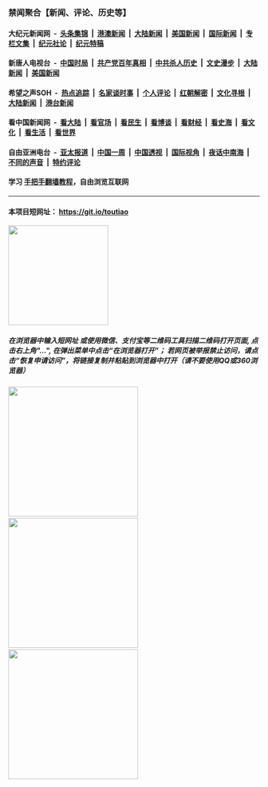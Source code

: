 ### 禁闻聚合【新闻、评论、历史等】

#### 大纪元新闻网 &nbsp;-&nbsp; [头条集锦](indexes/E头条集锦.md?t=02050501) &nbsp;|&nbsp; [港澳新闻](indexes/E港澳新闻.md?t=02050501)  &nbsp;|&nbsp; [大陆新闻](indexes/E大陆新闻.md?t=02050501) &nbsp;|&nbsp; [美国新闻](indexes/E美国新闻.md?t=02050501) &nbsp;|&nbsp; [国际新闻](indexes/E国际新闻.md?t=02050501) &nbsp;|&nbsp; [专栏文集](indexes/E专栏文集.md?t=02050501) &nbsp;|&nbsp; [纪元社论](indexes/E纪元社论.md?t=02050501) &nbsp;|&nbsp; [纪元特稿](indexes/E纪元特稿.md?t=02050501) 

#### 新唐人电视台 &nbsp;-&nbsp; [中国时局](indexes/N中国时局.md?t=02050501) &nbsp;|&nbsp; [共产党百年真相](indexes/N共产党百年真相.md?t=02050501) &nbsp;|&nbsp; [中共杀人历史](indexes/N中共杀人历史.md?t=02050501) &nbsp;|&nbsp; [文史漫步](indexes/N文史漫步.md?t=02050501) &nbsp;|&nbsp; [大陆新闻](indexes/N大陆新闻.md?t=02050501) &nbsp;|&nbsp; [美国新闻](indexes/N美国新闻.md?t=02050501)

#### 希望之声SOH &nbsp;-&nbsp; [热点追踪](indexes/H热点追踪.md?t=02050501) &nbsp;|&nbsp; [名家谈时事](indexes/H名家谈时事.md?t=02050501) &nbsp;|&nbsp; [个人评论](indexes/H个人评论.md?t=02050501)  &nbsp;|&nbsp; [红朝解密](indexes/H红朝解密.md?t=02050501) &nbsp;|&nbsp; [文化寻根](indexes/H文化寻根.md?t=02050501) &nbsp;|&nbsp; [大陆新闻](indexes/H大陆新闻.md?t=02050501) &nbsp;|&nbsp; [港台新闻](indexes/H港台新闻.md?t=02050501)

#### 看中国新闻网 &nbsp;-&nbsp; [看大陆](indexes/S看大陆.md?t=02050501) &nbsp;|&nbsp; [看官场](indexes/S看官场.md?t=02050501) &nbsp;|&nbsp; [看民生](indexes/S看民生.md?t=02050501)  &nbsp;|&nbsp; [看博谈](indexes/S看博谈.md?t=02050501) &nbsp;|&nbsp; [看财经](indexes/S看财经.md?t=02050501) &nbsp;|&nbsp; [看史海](indexes/S看史海.md?t=02050501) &nbsp;|&nbsp; [看文化](indexes/S看文化.md?t=02050501) &nbsp;|&nbsp; [看生活](indexes/S看生活.md?t=02050501) &nbsp;|&nbsp; [看世界](indexes/S看世界.md?t=02050501)

#### 自由亚洲电台 &nbsp;-&nbsp; [亚太报道](indexes/R亚太报道.md?t=02050501) &nbsp;|&nbsp; [中国一周](indexes/R中国一周.md?t=02050501) &nbsp;|&nbsp; [中国透视](indexes/R中国透视.md?t=02050501)  &nbsp;|&nbsp; [国际视角](indexes/R国际视角.md?t=02050501) &nbsp;|&nbsp; [夜话中南海](indexes/R夜话中南海.md?t=02050501) &nbsp;|&nbsp; [不同的声音](indexes/R不同的声音.md?t=02050501) &nbsp;|&nbsp; [特约评论](indexes/R特约评论.md?t=02050501)

#### 学习 [手把手翻墙教程](https://github.com/gfw-breaker/guides/wiki)，自由浏览互联网

----

#### 本项目短网址： https://git.io/toutiao
<img src="https://raw.githubusercontent.com/gfw-breaker/banned-news/master/scripts/img/qr.png" width="200px"/>  

##### 在浏览器中输入短网址 或使用微信、支付宝等二维码工具扫描二维码打开页面, 点击右上角"...", 在弹出菜单中点击“在浏览器打开”； 若网页被举报禁止访问，请点击“恢复申请访问”，将链接复制并粘贴到浏览器中打开（请不要使用QQ或360浏览器）

<img src="https://raw.githubusercontent.com/gfw-breaker/banned-news/master/scripts/img/1.png" width="260px"/> &nbsp; <img src="https://raw.githubusercontent.com/gfw-breaker/banned-news/master/scripts/img/2.png" width="260px"/> &nbsp; <img src="https://raw.githubusercontent.com/gfw-breaker/banned-news/master/scripts/img/3.png" width="260px"/>
